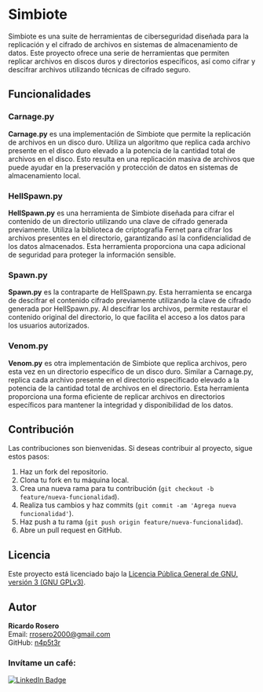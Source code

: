 # Simbiote

Simbiote es una suite de herramientas de ciberseguridad diseñada para la replicación y el cifrado de archivos en sistemas de almacenamiento de datos. Este proyecto ofrece una serie de herramientas que permiten replicar archivos en discos duros y directorios específicos, así como cifrar y descifrar archivos utilizando técnicas de cifrado seguro.

## Funcionalidades

### Carnage.py

**Carnage.py** es una implementación de Simbiote que permite la replicación de archivos en un disco duro. Utiliza un algoritmo que replica cada archivo presente en el disco duro elevado a la potencia de la cantidad total de archivos en el disco. Esto resulta en una replicación masiva de archivos que puede ayudar en la preservación y protección de datos en sistemas de almacenamiento local.

### HellSpawn.py

**HellSpawn.py** es una herramienta de Simbiote diseñada para cifrar el contenido de un directorio utilizando una clave de cifrado generada previamente. Utiliza la biblioteca de criptografía Fernet para cifrar los archivos presentes en el directorio, garantizando así la confidencialidad de los datos almacenados. Esta herramienta proporciona una capa adicional de seguridad para proteger la información sensible.

### Spawn.py

**Spawn.py** es la contraparte de HellSpawn.py. Esta herramienta se encarga de descifrar el contenido cifrado previamente utilizando la clave de cifrado generada por HellSpawn.py. Al descifrar los archivos, permite restaurar el contenido original del directorio, lo que facilita el acceso a los datos para los usuarios autorizados.

### Venom.py

**Venom.py** es otra implementación de Simbiote que replica archivos, pero esta vez en un directorio específico de un disco duro. Similar a Carnage.py, replica cada archivo presente en el directorio especificado elevado a la potencia de la cantidad total de archivos en el directorio. Esta herramienta proporciona una forma eficiente de replicar archivos en directorios específicos para mantener la integridad y disponibilidad de los datos.

## Contribución

Las contribuciones son bienvenidas. Si deseas contribuir al proyecto, sigue estos pasos:

1. Haz un fork del repositorio.
2. Clona tu fork en tu máquina local.
3. Crea una nueva rama para tu contribución (`git checkout -b feature/nueva-funcionalidad`).
4. Realiza tus cambios y haz commits (`git commit -am 'Agrega nueva funcionalidad'`).
5. Haz push a tu rama (`git push origin feature/nueva-funcionalidad`).
6. Abre un pull request en GitHub.

## Licencia

Este proyecto está licenciado bajo la [Licencia Pública General de GNU, versión 3 (GNU GPLv3)](LICENSE).

## Autor

**Ricardo Rosero**  
Email: rrosero2000@gmail.com  
GitHub: [n4p5t3r](https://github.com/n4p5t3r)

### Invítame un café: ###

<div id="badges">
  <a href="https://www.buymeacoffee.com/elblogden4p5t3r" target="_blank">
    <img src="https://img.shields.io/badge/buymeacoffee-yellow?style=for-the-badge&logo=buymeacoffee&logoColor=white" alt="LinkedIn Badge"/>
  </a>
</div>
